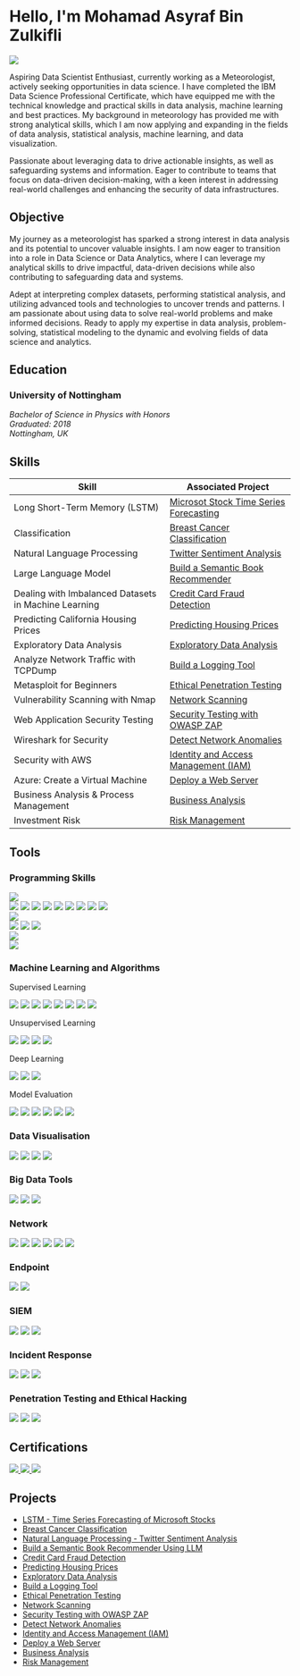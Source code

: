 # Hello, I'm Mohamad Asyraf Bin Zulkifli
<a href="https://www.linkedin.com/in/asyrafzf/"><img src="https://img.shields.io/badge/-LinkedIn-0072b1?&style=for-the-badge&logo=linkedin&logoColor=white" /></a>

Aspiring Data Scientist Enthusiast, currently working as a Meteorologist, actively seeking opportunities in data science. I have completed the IBM Data Science Professional Certificate, which have equipped me with the technical knowledge and practical skills in data analysis, machine learning and best practices. My background in meteorology has provided me with strong analytical skills, which I am now applying and expanding in the fields of data analysis, statistical analysis, machine learning, and data visualization. 

Passionate about leveraging data to drive actionable insights, as well as safeguarding systems and information. Eager to contribute to teams that focus on data-driven decision-making, with a keen interest in addressing real-world challenges and enhancing the security of data infrastructures.


## Objective

My journey as a meteorologist has sparked a strong interest in data analysis and its potential to uncover valuable insights. I am now eager to transition into a role in Data Science or Data Analytics, where I can leverage my analytical skills to drive impactful, data-driven decisions while also contributing to safeguarding data and systems.

Adept at interpreting complex datasets, performing statistical analysis, and utilizing advanced tools and technologies to uncover trends and patterns. I am passionate about using data to solve real-world problems and make informed decisions. Ready to apply my expertise in data analysis, problem-solving, statistical modeling to the dynamic and evolving fields of data science and analytics.


## Education

### University of Nottingham

*Bachelor of Science in Physics with Honors*  
*Graduated: 2018*  
*Nottingham, UK*

## Skills

| Skill                                         | Associated Project         |
|-----------------------------------------------|----------------------------|
| Long Short-Term Memory (LSTM)     | <a href="https://github.com/asyrafzf95/LSTM-Time-Series-Forecasting---Microsoft-Stock">Microsot Stock Time Series Forecasting</a>|
| Classification     | <a href="https://github.com/asyrafzf95/Breast-Cancer-Classification-using-PyCaret">Breast Cancer Classification</a>|
| Natural Language Processing       | <a href="https://github.com/asyrafzf95/NLP-Twitter-Sentiment-Analysis/tree/main">Twitter Sentiment Analysis  </a>|
| Large Language Model        | <a href="https://github.com/asyrafzf95/LargeLanguageModel-LLM--Build-a-Semantic-Book-Recommender">Build a Semantic Book Recommender</a>|
| Dealing with Imbalanced Datasets in Machine Learning         | <a href="https://github.com/asyrafzf95/Credit-Card-Fraud-Detection">Credit Card Fraud Detection</a>|
| Predicting California Housing Prices         | <a href="https://github.com/asyrafzf95/Predicting-Housing-Prices">Predicting Housing Prices</a>|
| Exploratory Data Analysis         | <a href="https://github.com/asyrafzf95/Exploratory-Data-Analysis-on-Covid-19-in-India">Exploratory Data Analysis</a>|
| Analyze Network Traffic with TCPDump          | <a href="https://www.coursera.org/account/accomplishments/verify/ZPSK93GU103Q">Build a Logging Tool</a>|
| Metasploit for Beginners | <a href="https://www.coursera.org/account/accomplishments/verify/HZV1EV6MWQZD">Ethical Penetration Testing</a>|
| Vulnerability Scanning with Nmap         | <a href="https://www.coursera.org/account/accomplishments/verify/O14I6CUXJXE3">Network Scanning</a>|
| Web Application Security Testing     | <a href="https://www.coursera.org/account/accomplishments/verify/85S6VS196XIC">Security Testing with OWASP ZAP</a>|
| Wireshark for Security                  | <a href="https://www.coursera.org/account/accomplishments/verify/H8L4IXXON112">Detect Network Anomalies</a>|
| Security with AWS | <a href="https://www.coursera.org/account/accomplishments/verify/49JX520CRWDU">Identity and Access Management (IAM)<a>|
| Azure: Create a Virtual Machine | <a href="https://www.coursera.org/account/accomplishments/verify/XUSILJ88YBAP">Deploy a Web Server<a>|
| Business Analysis & Process Management | <a href="https://www.coursera.org/account/accomplishments/verify/XUSILJ88YBAP">Business Analysis<a>|
| Investment Risk | <a href="https://www.coursera.org/account/accomplishments/verify/7VDGTHMLPE82">Risk Management<a>|

## Tools

### Programming Skills 
 <img src="https://img.shields.io/badge/-Python-3776AB?&style=for-the-badge&logo=Python&logoColor=white" />

<div>
<div>
    <img src="https://img.shields.io/badge/-Pandas-150458?&style=for-the-badge&logo=Pandas&logoColor=white" />
    <img src="https://img.shields.io/badge/-NumPy-013243?&style=for-the-badge&logo=NumPy&logoColor=white" />
  <img src="https://img.shields.io/badge/-SciPy-8C8C8C?&style=for-the-badge&logo=SciPy&logoColor=white" />
<img src="https://img.shields.io/badge/-Scikit_learn-F7931E?&style=for-the-badge&logo=scikit-learn&logoColor=white" />
<img src="https://img.shields.io/badge/-TensorFlow-FF6F00?&style=for-the-badge&logo=TensorFlow&logoColor=white" />
<img src="https://img.shields.io/badge/-Keras-D00000?&style=for-the-badge&logo=Keras&logoColor=white" />
<img src="https://img.shields.io/badge/-Matplotlib-11557C?&style=for-the-badge&logo=Matplotlib&logoColor=white" />
<img src="https://img.shields.io/badge/-Seaborn-6C9BCF?&style=for-the-badge&logo=Seaborn&logoColor=white" />
<img src="https://img.shields.io/badge/-PyTorch-EE4C2C?&style=for-the-badge&logo=PyTorch&logoColor=white" />

</div>

 <img src="https://img.shields.io/badge/-SQL-003B57?&style=for-the-badge&logo=MySQL&logoColor=white" />

 <div>
     
 <div>
    <img src="https://img.shields.io/badge/-MySQL-00758F?&style=for-the-badge&logo=MySQL&logoColor=white" />
    <img src="https://img.shields.io/badge/-PostgreSQL-4169E1?&style=for-the-badge&logo=PostgreSQL&logoColor=white" />
    <img src="https://img.shields.io/badge/-MS_SQL_Server-CC2927?&style=for-the-badge&logo=Microsoft-SQL-Server&logoColor=white" />
</div>

<img src="https://img.shields.io/badge/-Shell-89E051?&style=for-the-badge&logo=Shell&logoColor=white" />
 <div>
    <img src="https://img.shields.io/badge/-Bash-4EAA25?&style=for-the-badge&logo=Bash&logoColor=white" />
</div>

### Machine Learning and Algorithms
Supervised Learning
<div>
    <img src="https://img.shields.io/badge/-Linear_Regression-0066CC?&style=for-the-badge&logo=Python&logoColor=white" />
    <img src="https://img.shields.io/badge/-Logistic_Regression-0099FF?&style=for-the-badge&logo=Python&logoColor=white" />
    <img src="https://img.shields.io/badge/-Decision_Trees-FFD700?&style=for-the-badge&logo=Python&logoColor=white" />
  <img src="https://img.shields.io/badge/-Random_Forests-228B22?&style=for-the-badge&logo=Python&logoColor=white" />
<img src="https://img.shields.io/badge/-SVM-800080?&style=for-the-badge&logo=Python&logoColor=white" />
<img src="https://img.shields.io/badge/-GBM-FF6347?&style=for-the-badge&logo=Python&logoColor=white" />
<img src="https://img.shields.io/badge/-XGBoost-DD4B39?&style=for-the-badge&logo=XGBoost&logoColor=white" />
<img src="https://img.shields.io/badge/-GBM-FF6347?&style=for-the-badge&logo=Python&logoColor=white" />

</div>

Unsupervised Learning 
<div>
    <img src="https://img.shields.io/badge/-K--Means-008CBA?&style=for-the-badge&logo=Python&logoColor=white" />
    <img src="https://img.shields.io/badge/-Hierarchical_Clustering-00BFFF?&style=for-the-badge&logo=Python&logoColor=white" />
    <img src="https://img.shields.io/badge/-PCA-FFD700?&style=for-the-badge&logo=Python&logoColor=white" />
  <img src="https://img.shields.io/badge/-t--SNE-8A2BE2?&style=for-the-badge&logo=Python&logoColor=white" />

</div>

Deep Learning
<div>
    <img src="https://img.shields.io/badge/-TensorFlow-FF6F00?&style=for-the-badge&logo=TensorFlow&logoColor=white" />
    <img src="https://img.shields.io/badge/-Keras-D00000?&style=for-the-badge&logo=Keras&logoColor=white" />
 <img src="https://img.shields.io/badge/-PyTorch-EE4C2C?&style=for-the-badge&logo=PyTorch&logoColor=white" />
</div>

Model Evaluation
<div>
    <img src="https://img.shields.io/badge/-Accuracy-4CAF50?&style=for-the-badge&logo=Google&logoColor=white" />
    <img src="https://img.shields.io/badge/-Precision-2196F3?&style=for-the-badge&logo=Google&logoColor=white" />
 <img src="https://img.shields.io/badge/-Recall-FF9800?&style=for-the-badge&logo=Google&logoColor=white" />
     <img src="hhttps://img.shields.io/badge/-F1--score-9C27B0?&style=for-the-badge&logo=Google&logoColor=white" />
     <img src="https://img.shields.io/badge/-ROC--AUC-673AB7?&style=for-the-badge&logo=Google&logoColor=white" />
     <img src="https://img.shields.io/badge/-Confusion_Matrix-8BC34A?&style=for-the-badge&logo=Google&logoColor=white" />
</div>

### Data Visualisation
<div>
    <img src="https://img.shields.io/badge/-Matplotlib-11557C?&style=for-the-badge&logo=Python&logoColor=white" />
    <img src="https://img.shields.io/badge/-Seaborn-3E4B5B?&style=for-the-badge&logo=Python&logoColor=white" />
    <img src="https://img.shields.io/badge/-ggplot2-E61A33?&style=for-the-badge&logo=R&logoColor=white" />
  <img src="https://img.shields.io/badge/-Power_BI-F2C811?&style=for-the-badge&logo=Microsoft-Power-BI&logoColor=white" />
    
</div>

### Big Data Tools
<div>
    <img src="https://img.shields.io/badge/-Hadoop-66CC00?&style=for-the-badge&logo=Apache-Hadoop&logoColor=white" />
    <img src="https://img.shields.io/badge/-Apache_Spark-E25A1C?&style=for-the-badge&logo=Apache-Spark&logoColor=white" />
    <img src="https://img.shields.io/badge/-NoSQL-009688?&style=for-the-badge&logo=Database&logoColor=white" />
    
</div>

### Network
<div>
    <img src="https://img.shields.io/badge/-Wireshark-1679A7?&style=for-the-badge&logo=Wireshark&logoColor=white" />
    <img src="https://img.shields.io/badge/-Suricata-EF3B2D?&style=for-the-badge&logo=Suricata&logoColor=white" />
    <img src="https://img.shields.io/badge/-Zeek-777BB4?&style=for-the-badge&logo=Zeek&logoColor=white" />
  <img src="https://img.shields.io/badge/-Nmap-000000?&style=for-the-badge&logo=Nmap&logoColor=white" />
<img src="https://img.shields.io/badge/-Tcpdump-000000?&style=for-the-badge&logo=Tcpdump&logoColor=white" />
<img src="https://img.shields.io/badge/-pfSense-000000?&style=for-the-badge&logo=pfSense&logoColor=white" />

</div>

### Endpoint
<div>
    <img src="https://img.shields.io/badge/-Microsoft_Defender_for_Endpoint-00A4EF?&style=for-the-badge&logo=Microsoft&logoColor=white" />
    <img src="https://img.shields.io/badge/-Velociraptor-4B275F?&style=for-the-badge&logo=Velociraptor&logoColor=white" />
</div>

### SIEM
<div>
    <img src="https://img.shields.io/badge/-Microsoft_Sentinel-0078D4?&style=for-the-badge&logo=Microsoft&logoColor=white" />
    <img src="https://img.shields.io/badge/-Splunk-000000?&style=for-the-badge&logo=Splunk&logoColor=white" />
    <img src="https://img.shields.io/badge/-Elastic-005571?&style=for-the-badge&logo=Elastic&logoColor=white" />
</div>

### Incident Response
<div>
<img src="https://img.shields.io/badge/-TheHive-FF6F00?&style=for-the-badge&logo=TheHive&logoColor=white" />
<img src="https://img.shields.io/badge/-Cortex_XSOAR-000000?&style=for-the-badge&logo=Cortex_XSOAR&logoColor=white" />
<img src="https://img.shields.io/badge/-X1_Search-000000?&style=for-the-badge&logo=X1-Search&logoColor=white" />
</div>

### Penetration Testing and Ethical Hacking
<div>
<img src="https://img.shields.io/badge/-Kali_Linux-557C8D?&style=for-the-badge&logo=Kali-Linux&logoColor=white" />
<img src="https://img.shields.io/badge/-Metasploit-000000?&style=for-the-badge&logo=Metasploit&logoColor=white" />
<img src="https://img.shields.io/badge/-Nmap-000000?&style=for-the-badge&logo=Nmap&logoColor=white" />

<div> 


## Certifications

<div>
    <a href="https://coursera.org/share/5d4d0f77e2402b0758483cd11782c345" target="_blank">
  <img src="https://img.shields.io/badge/-IBM_Data_Science_Certificate-0064A5?&style=for-the-badge&logo=IBM&logoColor=white" />
</a>
<a href="https://coursera.org/share/b654d9aaf16153edbf9fabdc78117645" target="_blank">
  <img src="https://img.shields.io/badge/-Google_Cybersecurity_Certificate-4285F4?&style=for-the-badge&logo=Google&logoColor=white" />
</a>
  
<a href="https://coursera.org/share/c3b9ea3265172694a669e500c1a2dc35" target="_blank">
  <img src="https://img.shields.io/badge/-Microsoft_Power_BI_Analyst_Certificate-0078D4?&style=for-the-badge&logo=Microsoft&logoColor=white" />
</a>




</div>

## Projects
- <a href="https://github.com/asyrafzf95/LSTM-Time-Series-Forecasting---Microsoft-Stock">LSTM - Time Series Forecasting of Microsoft Stocks</a>
- <a href="https://github.com/asyrafzf95/Breast-Cancer-Classification-using-PyCaret">Breast Cancer Classification</a>
- <a href="https://github.com/asyrafzf95/NLP-Twitter-Sentiment-Analysis/tree/main">Natural Language Processing - Twitter Sentiment Analysis</a>
- <a href="https://github.com/asyrafzf95/LargeLanguageModel-LLM--Build-a-Semantic-Book-Recommender">Build a Semantic Book Recommender Using LLM</a>
- <a href="https://github.com/asyrafzf95/Credit-Card-Fraud-Detection">Credit Card Fraud Detection</a>
- <a href="https://github.com/asyrafzf95/Predicting-Housing-Prices">Predicting Housing Prices</a>
- <a href="https://github.com/asyrafzf95/Exploratory-Data-Analysis-on-Covid-19-in-India">Exploratory Data Analysis</a>
- <a href="https://www.coursera.org/account/accomplishments/verify/ZPSK93GU103Q">Build a Logging Tool</a>
- <a href="https://www.coursera.org/account/accomplishments/verify/HZV1EV6MWQZD">Ethical Penetration Testing</a>
- <a href="https://www.coursera.org/account/accomplishments/verify/O14I6CUXJXE3">Network Scanning</a>
- <a href="https://www.coursera.org/account/accomplishments/verify/85S6VS196XIC">Security Testing with OWASP ZAP</a>
- <a href="https://www.coursera.org/account/accomplishments/verify/H8L4IXXON112">Detect Network Anomalies</a>
- <a href="https://www.coursera.org/account/accomplishments/verify/49JX520CRWDU">Identity and Access Management (IAM)<a>
- <a href="https://www.coursera.org/account/accomplishments/verify/XUSILJ88YBAP">Deploy a Web Server<a>
- <a href="https://www.coursera.org/account/accomplishments/verify/XUSILJ88YBAP">Business Analysis<a>
- <a href="https://www.coursera.org/account/accomplishments/verify/7VDGTHMLPE82">Risk Management<a>
